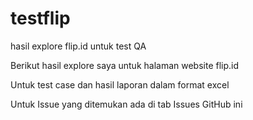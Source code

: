 # testflip
hasil explore flip.id untuk test QA

Berikut hasil explore saya untuk halaman website flip.id

Untuk test case dan hasil laporan dalam format excel

Untuk Issue yang ditemukan ada di tab Issues GitHub ini
